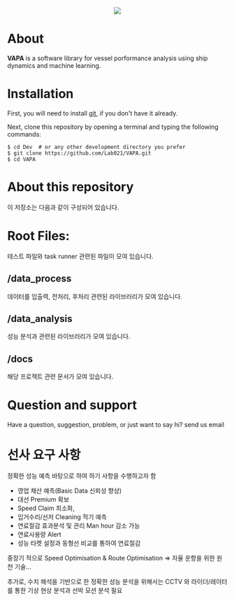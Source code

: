 <div align="center"><img src="http://218.39.195.11:10000/VAPA/logo.png"></div>   

# About
**VAPA** is a software library for vessel porformance analysis using ship 
dynamics and machine learning. 

# Installation
First, you will need to install [git](https://git-scm.com/), if you don't have it already.

Next, clone this repository by opening a terminal and typing the following commands:

    $ cd Dev  # or any other development directory you prefer
    $ git clone https://github.com/Lab021/VAPA.git
    $ cd VAPA

# About this repository
이 저장소는 다음과 같이 구성되어 있습니다.
# Root Files:
테스트 파일와 task runner 관련된 파일이 모여 있습니다.
## /data_process
데이터를 입출력, 전처리, 후처리 관련된 라이브러리가 모여 있습니다. 
## /data_analysis
성능 분석과 관련된 라이브러리가 모여 있습니다.
## /docs
해당 프로젝트 관련 문서가 모여 있습니다.
 

# Question and support
Have a question, suggestion, problem, or just want to say hi? send us email 

# 선사 요구 사항
정확한 성능 예측 바탕으로 하여 하기 사항을 수행하고자 함
- 영업 채산 예측(Basic Data 신뢰성 향상)
- 대선 Premium 확보
- Speed Claim 최소화,
- 입거수리/선저 Cleaning 적기 예측
- 연료절감 효과분석 및 관리 Man hour 감소 가능
- 연료사용량 Alert
- 성능 타켓 설정과 동형선 비교를 통하여 연료절감

중장기 적으로 Speed Optimisation & Route Optimisation => 자율 운항을 위한 원천 기술...

추가로, 수치 해석을 기반으로 한 정확한 성능 분석을 위해서는 CCTV 와 라이더/레이터를 통한 기상 현상 분석과 선박 모션 분석 필요